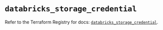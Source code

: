 # `databricks_storage_credential`

Refer to the Terraform Registry for docs: [`databricks_storage_credential`](https://registry.terraform.io/providers/databricks/databricks/1.85.0/docs/resources/storage_credential).
